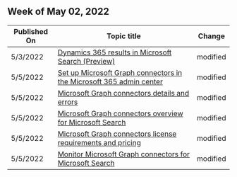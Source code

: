 <!-- This file is generated automatically each week. Changes made to this file will be overwritten.-->



## Week of May 02, 2022


| Published On |Topic title | Change |
|------|------------|--------|
| 5/3/2022 | [Dynamics 365 results in Microsoft Search (Preview)](/MicrosoftSearch/manage-dynamics365) | modified |
| 5/5/2022 | [Set up Microsoft Graph connectors in the Microsoft 365 admin center](/MicrosoftSearch/configure-connector) | modified |
| 5/5/2022 | [Microsoft Graph connectors details and errors](/MicrosoftSearch/connector-details-errors) | modified |
| 5/5/2022 | [Microsoft Graph connectors overview for Microsoft Search](/MicrosoftSearch/connectors-overview) | modified |
| 5/5/2022 | [Microsoft Graph connectors license requirements and pricing](/MicrosoftSearch/licensing) | modified |
| 5/5/2022 | [Monitor Microsoft Graph connectors for Microsoft Search](/MicrosoftSearch/manage-connector) | modified |

